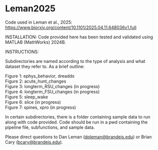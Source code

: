 # Leman2025
Code used in Leman et al., 2025: https://www.biorxiv.org/content/10.1101/2025.04.11.648036v1.full

INSTALLATION:
Code provided here has been tested and validated using MATLAB (MathWorks) 2024B.

INSTRUCTIONS:

Subdirectories are named according to the type of analysis and what dataset they refer to. As a brief outline:

Figure 1: ephys_behavior, dreadds\
Figure 2: acute_hunt_changes\
Figure 3: longterm_RSU_changes (in progress)\
Figure 4: longterm_FSU_changes (in progress)\
Figure 5: sleep_wake\
Figure 6: slice (in progress)\
Figure 7: spines, xpro (in progress)

In certain subdirectories, there is a folder containing sample data to run along with code provided. Code should be run in a pwd containing the pipeline file, subfunctions, and sample data. 

Please direct questions to Dan Leman (dpleman@brandeis.edu) or Brian Cary (bcary@brandeis.edu).
